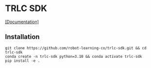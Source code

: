 # TRLC SDK
[[Documentation]](https://docs.robot-learning.co/quickstart)

## Installation
```
git clone https://github.com/robot-learning-co/trlc-sdk.git && cd trlc-sdk
conda create -n trlc-sdk python=3.10 && conda activate trlc-sdk
pip install -e .
```